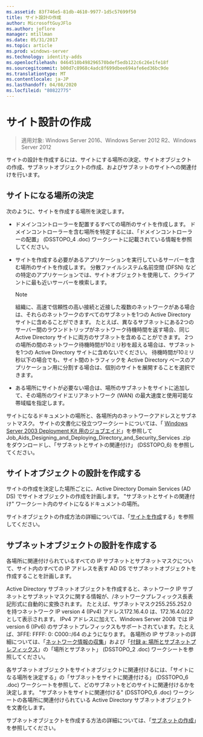 ```yaml
---
ms.assetid: 83f746e5-81db-4610-9977-1d5c57699f50
title: サイト設計の作成
author: MicrosoftGuyJFlo
ms.author: joflore
manager: mtillman
ms.date: 05/31/2017
ms.topic: article
ms.prod: windows-server
ms.technology: identity-adds
ms.openlocfilehash: 0464510b498296570bdef5edb122c6c26e1fe18f
ms.sourcegitcommit: b00d7c8968c4adc8f699dbee694afe6ed36bc9de
ms.translationtype: MT
ms.contentlocale: ja-JP
ms.lasthandoff: 04/08/2020
ms.locfileid: "80822775"
---
```

# <a name="creating-a-site-design"></a>サイト設計の作成

>適用対象: Windows Server 2016、Windows Server 2012 R2、Windows Server 2012

サイトの設計を作成するには、サイトにする場所の決定、サイトオブジェクトの作成、サブネットオブジェクトの作成、およびサブネットのサイトへの関連付けを行います。  
  
## <a name="deciding-which-locations-will-become-sites"></a>サイトになる場所の決定

次のように、サイトを作成する場所を決定します。  
  
- ドメインコントローラーを配置するすべての場所のサイトを作成します。 ドメインコントローラーを含む場所を特定するには、「ドメインコントローラーの配置」 (DSSTOPO_4 .doc) ワークシートに記載されている情報を参照してください。  
- サイトを作成する必要があるアプリケーションを実行しているサーバーを含む場所のサイトを作成します。 分散ファイルシステム名前空間 (DFSN) などの特定のアプリケーションでは、サイトオブジェクトを使用して、クライアントに最も近いサーバーを検索します。  

   > [!NOTE]  
   > 組織に、高速で信頼性の高い接続と近接した複数のネットワークがある場合は、それらのネットワークのすべてのサブネットを1つの Active Directory サイトに含めることができます。 たとえば、異なるサブネットにある2つのサーバー間のラウンドトリップがネットワーク待機時間を返す場合、同じ Active Directory サイトに両方のサブネットを含めることができます。 2つの場所の間のネットワーク待機時間が10ミリ秒を超える場合は、サブネットを1つの Active Directory サイトに含めないでください。 待機時間が10ミリ秒以下の場合でも、サイト間のトラフィックを Active Directory ベースのアプリケーション用に分割する場合は、個別のサイトを展開することを選択できます。  

- ある場所にサイトが必要ない場合は、場所のサブネットをサイトに追加して、その場所のワイドエリアネットワーク (WAN) の最大速度と使用可能な帯域幅を指定します。  
  
サイトになるドキュメントの場所と、各場所内のネットワークアドレスとサブネットマスク。 サイトの文書化に役立つワークシートについては、「 [Windows Server 2003 Deployment Kit 用のジョブエイド](https://go.microsoft.com/fwlink/?LinkID=102558)」を参照して Job_Aids_Designing_and_Deploying_Directory_and_Security_Services .zip をダウンロードし、「サブネットとサイトの関連付け」 (DSSTOPO_6) を参照してください。  
  
## <a name="creating-a-site-object-design"></a>サイトオブジェクトの設計を作成する

サイトの作成を決定した場所ごとに、Active Directory Domain Services (AD DS) でサイトオブジェクトの作成を計画します。 "サブネットとサイトの関連付け" ワークシート内のサイトになるドキュメントの場所。  
  
サイトオブジェクトの作成方法の詳細については、「[サイトを作成](https://go.microsoft.com/fwlink/?LinkId=107067)する」を参照してください。  
  
## <a name="creating-a-subnet-object-design"></a>サブネットオブジェクトの設計を作成する

各場所に関連付けられているすべての IP サブネットとサブネットマスクについて、サイト内のすべての IP アドレスを表す AD DS でサブネットオブジェクトを作成することを計画します。  
  
Active Directory サブネットオブジェクトを作成すると、ネットワーク IP サブネットとサブネットマスクに関する情報が、<prefix length>/<IP address>ネットワークプレフィックス長表記形式に自動的に変換されます。 たとえば、サブネットマスク255.255.252.0 を持つネットワーク IP version 4 (IPv4) アドレス172.16.4.0 は、172.16.4.0/22 として表示されます。 IPv4 アドレスに加えて、Windows Server 2008 では IP version 6 (IPv6) のサブネットプレフィックスもサポートされています。たとえば、3FFE: FFFF: 0: C000::/64 のようになります。 各場所の IP サブネットの詳細については、「[ネットワーク情報の収集](../../ad-ds/plan/Collecting-Network-Information.md)」および「[付録 a: 場所とサブネットプレフィックス](Appendix-A--Locations-and-Subnet-Prefixes.md)」の「場所とサブネット」 (DSSTOPO_2 .doc) ワークシートを参照してください。  
  
各サブネットオブジェクトをサイトオブジェクトに関連付けるには、「サイトになる場所を決定する」の「サブネットをサイトに関連付ける」 (DSSTOPO_6 .doc) ワークシートを参照して、どのサブネットをどのサイトに関連付けるかを決定します。 "サブネットをサイトに関連付ける" (DSSTOPO_6 .doc) ワークシートの各場所に関連付けられている Active Directory サブネットオブジェクトを文書化します。  
  
サブネットオブジェクトを作成する方法の詳細については、「[サブネットの作成](https://go.microsoft.com/fwlink/?LinkId=107068)」を参照してください。
